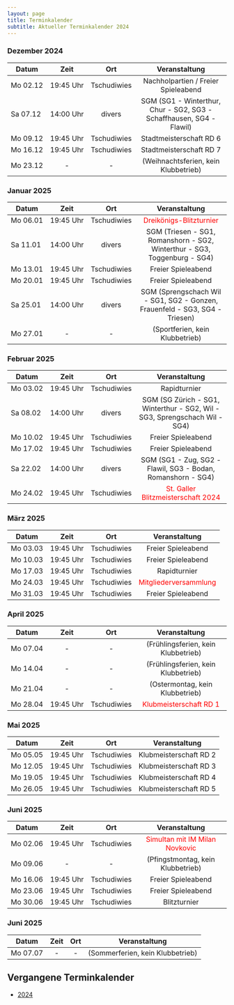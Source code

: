 ```yaml
---
layout: page
title: Terminkalender
subtitle: Aktueller Terminkalender 2024
---
```


### Dezember 2024

| Datum                 |          Zeit          |     Ort     |                            Veranstaltung                             |
|-----------------------|:----------------------:|:-----------:|:--------------------------------------------------------------------:|
| <nobr>Mo 02.12</nobr> | <nobr>19:45 Uhr</nobr> | Tschudiwies |                 Nachholpartien / Freier Spieleabend                  |
| <nobr>Sa 07.12</nobr> | <nobr>14:00 Uhr</nobr> |   divers    | SGM (SG1 - Winterthur, Chur - SG2, SG3 - Schaffhausen, SG4 - Flawil) |
| <nobr>Mo 09.12</nobr> | <nobr>19:45 Uhr</nobr> | Tschudiwies |                       Stadtmeisterschaft RD 6                        |
| <nobr>Mo 16.12</nobr> | <nobr>19:45 Uhr</nobr> | Tschudiwies |                       Stadtmeisterschaft RD 7                        |
| <nobr>Mo 23.12</nobr> |           -            |      -      |                 (Weihnachtsferien, kein Klubbetrieb)                 |

### Januar 2025

| Datum                 |          Zeit          |     Ort     |                                Veranstaltung                                |
|-----------------------|:----------------------:|:-----------:|:---------------------------------------------------------------------------:|
| <nobr>Mo 06.01</nobr> | <nobr>19:45 Uhr</nobr> | Tschudiwies |           <span style="color:red">Dreikönigs-Blitzturnier</span>            |
| <nobr>Sa 11.01</nobr> | <nobr>14:00 Uhr</nobr> |   divers    |  SGM (Triesen - SG1, Romanshorn - SG2, Winterthur - SG3, Toggenburg - SG4)  |
| <nobr>Mo 13.01</nobr> | <nobr>19:45 Uhr</nobr> | Tschudiwies |                             Freier Spieleabend                              |
| <nobr>Mo 20.01</nobr> | <nobr>19:45 Uhr</nobr> | Tschudiwies |                             Freier Spieleabend                              |
| <nobr>Sa 25.01</nobr> | <nobr>14:00 Uhr</nobr> |   divers    | SGM (Sprengschach Wil - SG1, SG2 - Gonzen, Frauenfeld - SG3, SG4 - Triesen) |
| <nobr>Mo 27.01</nobr> |           -            |      -      |                       (Sportferien, kein Klubbetrieb)                       |

### Februar 2025

| Datum                 |          Zeit          |     Ort     |                               Veranstaltung                                |
|-----------------------|:----------------------:|:-----------:|:--------------------------------------------------------------------------:|
| <nobr>Mo 03.02</nobr> | <nobr>19:45 Uhr</nobr> | Tschudiwies |                                Rapidturnier                                |
| <nobr>Sa 08.02</nobr> | <nobr>14:00 Uhr</nobr> |   divers    | SGM (SG Zürich - SG1, Winterthur - SG2, Wil - SG3, Sprengschach Wil - SG4) |
| <nobr>Mo 10.02</nobr> | <nobr>19:45 Uhr</nobr> | Tschudiwies |                             Freier Spieleabend                             |
| <nobr>Mo 17.02</nobr> | <nobr>19:45 Uhr</nobr> | Tschudiwies |                             Freier Spieleabend                             |
| <nobr>Sa 22.02</nobr> | <nobr>14:00 Uhr</nobr> |   divers    |        SGM (SG1 - Zug, SG2 - Flawil, SG3 - Bodan, Romanshorn - SG4)        |
| <nobr>Mo 24.02</nobr> | <nobr>19:45 Uhr</nobr> | Tschudiwies |     <span style="color:red">St. Galler Blitzmeisterschaft 2024</span>      |

### März 2025

| Datum                 |          Zeit          |     Ort     |                    Veranstaltung                     |
|-----------------------|:----------------------:|:-----------:|:----------------------------------------------------:|
| <nobr>Mo 03.03</nobr> | <nobr>19:45 Uhr</nobr> | Tschudiwies |                  Freier Spieleabend                  |
| <nobr>Mo 10.03</nobr> | <nobr>19:45 Uhr</nobr> | Tschudiwies |                  Freier Spieleabend                  |
| <nobr>Mo 17.03</nobr> | <nobr>19:45 Uhr</nobr> | Tschudiwies |                     Rapidturnier                     |
| <nobr>Mo 24.03</nobr> | <nobr>19:45 Uhr</nobr> | Tschudiwies | <span style="color:red">Mitgliederversammlung</span> |
| <nobr>Mo 31.03</nobr> | <nobr>19:45 Uhr</nobr> | Tschudiwies |                  Freier Spieleabend                  |

### April 2025

| Datum                 |          Zeit          |     Ort     |                     Veranstaltung                     |
|-----------------------|:----------------------:|:-----------:|:-----------------------------------------------------:|
| <nobr>Mo 07.04</nobr> |           -            |      -      |          (Frühlingsferien, kein Klubbetrieb)          |
| <nobr>Mo 14.04</nobr> |           -            |      -      |          (Frühlingsferien, kein Klubbetrieb)          |
| <nobr>Mo 21.04</nobr> |           -            |      -      |            (Ostermontag, kein Klubbetrieb)            |
| <nobr>Mo 28.04</nobr> | <nobr>19:45 Uhr</nobr> | Tschudiwies | <span style="color:red">Klubmeisterschaft RD 1</span> |

### Mai 2025

| Datum                 |          Zeit          |     Ort     |     Veranstaltung      |
|-----------------------|:----------------------:|:-----------:|:----------------------:|
| <nobr>Mo 05.05</nobr> | <nobr>19:45 Uhr</nobr> | Tschudiwies | Klubmeisterschaft RD 2 |
| <nobr>Mo 12.05</nobr> | <nobr>19:45 Uhr</nobr> | Tschudiwies | Klubmeisterschaft RD 3 |
| <nobr>Mo 19.05</nobr> | <nobr>19:45 Uhr</nobr> | Tschudiwies | Klubmeisterschaft RD 4 |
| <nobr>Mo 26.05</nobr> | <nobr>19:45 Uhr</nobr> | Tschudiwies | Klubmeisterschaft RD 5 |

### Juni 2025

| Datum                 |          Zeit          |     Ort     |                         Veranstaltung                         |
|-----------------------|:----------------------:|:-----------:|:-------------------------------------------------------------:|
| <nobr>Mo 02.06</nobr> | <nobr>19:45 Uhr</nobr> | Tschudiwies | <span style="color:red">Simultan mit IM Milan Novkovic</span> |
| <nobr>Mo 09.06</nobr> |           -            |      -      |               (Pfingstmontag, kein Klubbetrieb)               |
| <nobr>Mo 16.06</nobr> | <nobr>19:45 Uhr</nobr> | Tschudiwies |                      Freier Spieleabend                       |
| <nobr>Mo 23.06</nobr> | <nobr>19:45 Uhr</nobr> | Tschudiwies |                      Freier Spieleabend                       |
| <nobr>Mo 30.06</nobr> | <nobr>19:45 Uhr</nobr> | Tschudiwies |                         Blitzturnier                          |

### Juni 2025

| Datum                 | Zeit | Ort |          Veranstaltung           |
|-----------------------|:----:|:---:|:--------------------------------:|
| <nobr>Mo 07.07</nobr> |  -   |  -  | (Sommerferien, kein Klubbetrieb) |

## Vergangene Terminkalender

- [2024](/terminkalender/2024)
